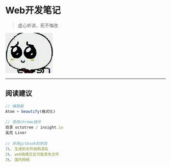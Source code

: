 # Web开发笔记

> 虚心听讲，死不悔改

![](/assets/xiong.gif)

--------------------------------------------------------------------------------

## 阅读建议

```javascript
// 编辑器
Atom + beautify(格式化)

// 使用chrome插件
目录 octotree / insight.io
高亮 Liner

// 弃用gitbook的原因
1\. 生成的文件结构混乱
2\. web拖拽交互可能丢失文件
3\. 国内网络
```
